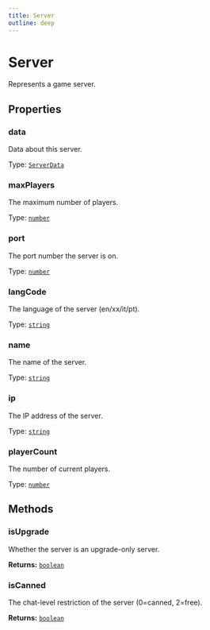 ```yaml
---
title: Server
outline: deep
---
```

# Server

Represents a game server.



## Properties

### data
Data about this server.

Type: <code><a href="/api/typedefs/serverdata">ServerData</a></code>

### maxPlayers<Badge text="getter" />
The maximum number of players.

Type: <code><a href="https://developer.mozilla.org/en-us/docs/web/javascript/reference/global_objects/number">number</a></code>

### port<Badge text="getter" />
The port number the server is on.

Type: <code><a href="https://developer.mozilla.org/en-us/docs/web/javascript/reference/global_objects/number">number</a></code>

### langCode<Badge text="getter" />
The language of the server (en/xx/it/pt).

Type: <code><a href="https://developer.mozilla.org/en-us/docs/web/javascript/reference/global_objects/string">string</a></code>

### name<Badge text="getter" />
The name of the server.

Type: <code><a href="https://developer.mozilla.org/en-us/docs/web/javascript/reference/global_objects/string">string</a></code>

### ip<Badge text="getter" />
The IP address of the server.

Type: <code><a href="https://developer.mozilla.org/en-us/docs/web/javascript/reference/global_objects/string">string</a></code>

### playerCount<Badge text="getter" />
The number of current players.

Type: <code><a href="https://developer.mozilla.org/en-us/docs/web/javascript/reference/global_objects/number">number</a></code>

## Methods

### isUpgrade
Whether the server is an upgrade-only server.

**Returns:** <code><a href="https://developer.mozilla.org/en-us/docs/web/javascript/reference/global_objects/boolean">boolean</a></code>

### isCanned
The chat-level restriction of the server (0=canned, 2=free).

**Returns:** <code><a href="https://developer.mozilla.org/en-us/docs/web/javascript/reference/global_objects/boolean">boolean</a></code>

